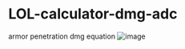 # LOL-calculator-dmg-adc

armor penetration dmg equation
![image](https://github.com/BedzieJazdaElo/LOL-calculator-dmg-adc/assets/125198635/29574fd8-4107-449d-9d8d-903e7e125730)


